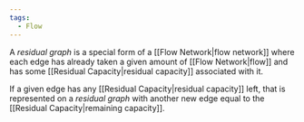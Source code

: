 ```yaml
---
tags:
  - Flow
---
```

A _residual graph_ is a special form of a [[Flow Network|flow network]] where each edge has already taken a given amount of [[Flow Network|flow]] and has some [[Residual Capacity|residual capacity]] associated with it.

If a given edge has any [[Residual Capacity|residual capacity]] left, that is represented on a _residual graph_ with another new edge equal to the [[Residual Capacity|remaining capacity]].